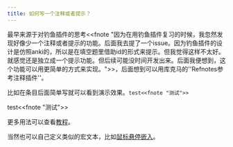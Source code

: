 ```yaml
---
title: 如何写一个注释或者提示？
---
```


最早来源于对钓鱼插件的思考<<fnote "因为在用钓鱼插件复习的时候，我忽然发现好像少一个注释或者提示的功能。后面我去提了一个issue。因为钓鱼插件的设计是仿照anki的，所以是在填空题里借助id的形式来提示。但我觉得这样不太好。就感觉还是独立成一个提示功能。但后续可能没时间开发出来。后面我便想到，这个功能可以用更简单的方式来实现。">>，后面想到可以用库克马的''Refnotes参考注释插件''。

比如在条目后面简单写就可以看到演示效果。`test<<fnote "测试">>`

test<<fnote "测试">>

更多用法可以查看[教程](https://kookma.github.io/TW-Refnotes/)。

当然也可以自己定义类似的宏文本，比如[鼠标悬停嵌入](#%E9%BC%A0%E6%A0%87%E6%82%AC%E5%81%9C%E5%B5%8C%E5%85%A5)。